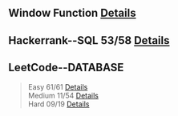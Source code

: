 
## Window Function [Details](https://github.com/chongchong6/SQL/tree/master/Window%20Function)
## Hackerrank--SQL 53/58 [Details](https://github.com/chongchong6/SQL/tree/master/HackerRank_SQL)
## LeetCode--DATABASE 
> Easy 61/61 [Details](https://github.com/chongchong6/SQL/tree/master/LeetCode/Easy)<br>
> Medium 11/54 [Details](https://github.com/chongchong6/SQL/tree/master/LeetCode/Medium)<br>
> Hard 09/19 [Details](https://github.com/chongchong6/SQL/tree/master/LeetCode/Hard)
